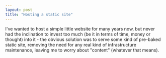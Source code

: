 ```yaml
---
layout: post
title: "Hosting a static site"
---
```


I've wanted to host a simple little website for many years now, but never had the inclination to invest too much (be
it in terms of time, money or thought) into it - the obvious solution was to serve some kind of pre-baked static site,
removing the need for any real kind of infrastructure maintenance, leaving me to worry about "content" (whatever that
means).
